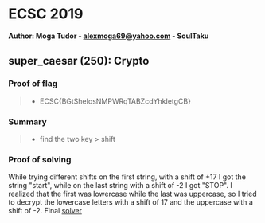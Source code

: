 
# ECSC 2019
**Author: Moga Tudor - alexmoga69@yahoo.com - SoulTaku**

## super_caesar (250): Crypto

### Proof of flag
>* ECSC{BGtSheIosNMPWRqTABZcdYhkIetgCB}

### Summary
>* find the two key > shift

### Proof of solving

While trying different shifts on the first string, with a shift of +17 I got the string "start", while on the last string with a shift of -2 I got "STOP". I realized that the first was lowercase while the last was uppercase, so I tried to decrypt the lowercase letters with a shift of 17 and the uppercase with a shift of -2. Final [solver](https://github.com/SoulTaku/write-ups/blob/master/ECSC2019/Crypto/super_caesar.py)
